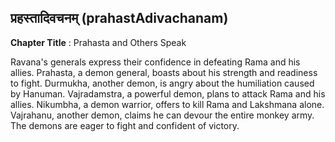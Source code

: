 ## प्रहस्तादिवचनम् (prahastAdivachanam)
**Chapter Title** : Prahasta and Others Speak

Ravana's generals express their confidence in defeating Rama and his allies. Prahasta, a demon general, boasts about his strength and readiness to fight. Durmukha, another demon, is angry about the humiliation caused by Hanuman. Vajradamstra, a powerful demon, plans to attack Rama and his allies. Nikumbha, a demon warrior, offers to kill Rama and Lakshmana alone. Vajrahanu, another demon, claims he can devour the entire monkey army. The demons are eager to fight and confident of victory.